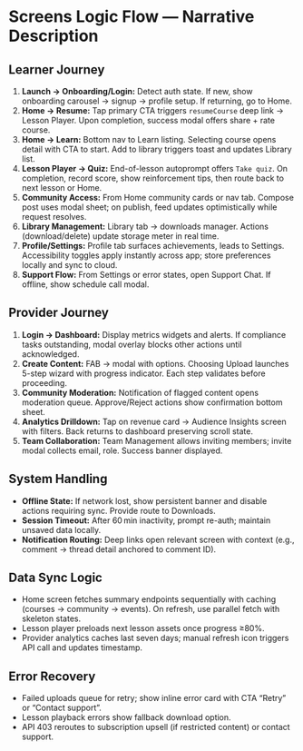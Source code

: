 # Screens Logic Flow — Narrative Description

## Learner Journey
1. **Launch → Onboarding/Login:** Detect auth state. If new, show onboarding carousel → signup → profile setup. If returning, go to Home.
2. **Home → Resume:** Tap primary CTA triggers `resumeCourse` deep link → Lesson Player. Upon completion, success modal offers share + rate course.
3. **Home → Learn:** Bottom nav to Learn listing. Selecting course opens detail with CTA to start. Add to library triggers toast and updates Library list.
4. **Lesson Player → Quiz:** End-of-lesson autoprompt offers `Take quiz`. On completion, record score, show reinforcement tips, then route back to next lesson or Home.
5. **Community Access:** From Home community cards or nav tab. Compose post uses modal sheet; on publish, feed updates optimistically while request resolves.
6. **Library Management:** Library tab -> downloads manager. Actions (download/delete) update storage meter in real time.
7. **Profile/Settings:** Profile tab surfaces achievements, leads to Settings. Accessibility toggles apply instantly across app; store preferences locally and sync to cloud.
8. **Support Flow:** From Settings or error states, open Support Chat. If offline, show schedule call modal.

## Provider Journey
1. **Login → Dashboard:** Display metrics widgets and alerts. If compliance tasks outstanding, modal overlay blocks other actions until acknowledged.
2. **Create Content:** FAB → modal with options. Choosing Upload launches 5-step wizard with progress indicator. Each step validates before proceeding.
3. **Community Moderation:** Notification of flagged content opens moderation queue. Approve/Reject actions show confirmation bottom sheet.
4. **Analytics Drilldown:** Tap on revenue card → Audience Insights screen with filters. Back returns to dashboard preserving scroll state.
5. **Team Collaboration:** Team Management allows inviting members; invite modal collects email, role. Success banner displayed.

## System Handling
- **Offline State:** If network lost, show persistent banner and disable actions requiring sync. Provide route to Downloads.
- **Session Timeout:** After 60 min inactivity, prompt re-auth; maintain unsaved data locally.
- **Notification Routing:** Deep links open relevant screen with context (e.g., comment → thread detail anchored to comment ID).

## Data Sync Logic
- Home screen fetches summary endpoints sequentially with caching (courses → community → events). On refresh, use parallel fetch with skeleton states.
- Lesson player preloads next lesson assets once progress ≥80%.
- Provider analytics caches last seven days; manual refresh icon triggers API call and updates timestamp.

## Error Recovery
- Failed uploads queue for retry; show inline error card with CTA “Retry” or “Contact support”.
- Lesson playback errors show fallback download option.
- API 403 reroutes to subscription upsell (if restricted content) or contact support.
